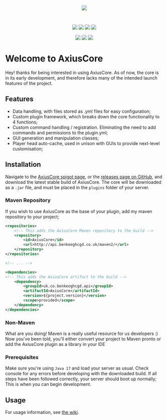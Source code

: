 <br>
<p align="center">
<img src="http://img.benkeoghcgd.co.uk/Spigot/AxiusCoreHeader.png">
</p>
<br>
<p align="center">
    <a href="https://github.com/BenKeoghCGD/AxiusCore/issues"><img src="https://img.shields.io/github/issues/BenKeoghCGD/AxiusCore?style=for-the-badge"/></a>
    <img src="https://img.shields.io/github/forks/BenKeoghCGD/AxiusCore?style=for-the-badge"/>
    <img src="https://img.shields.io/github/stars/BenKeoghCGD/AxiusCore?style=for-the-badge"/>
    <img src="https://img.shields.io/github/license/BenKeoghCGD/AxiusCore?style=for-the-badge"/>
</p>
<p align="center">
    <a href="https://www.spigotmc.org/resources/axiuscore.102852/"><img src="https://pluginbadges.glitch.me/api/v1/dl/Spigot-%23ff9100.svg?spigot=axiuscore.102852&style=for-the-badge"/></a>
    <img src="https://img.shields.io/maven-metadata/v?label=MAVEN&metadataUrl=http%3A%2F%2Fapi.benkeoghcgd.co.uk%2Fmaven2%2Fuk%2Fco%2Fbenkeoghcgd%2Fapi%2FAxiusCore%2Fmaven-metadata.xml&style=for-the-badge"/>
    <img src="https://img.shields.io/spiget/version/102852?label=LATEST&style=for-the-badge"/>
</p>

# Welcome to AxiusCore
Hey! thanks for being interested in using AxiusCore. As of now, the core is in its early development, and therefore lacks
many of the intended launch features of the project.

## Features
- Data handling, with files stored as .yml files for easy configuration;
- Custom plugin framework, which breaks down the core functionality to 4 functions;
- Custom command handling / registration. Eliminating the need to add commands and permissions to the plugin.yml;
- GUI generation and manipulation classes;
- Player head auto-cache, used in unison with GUIs to provide next-level customisation;

## Installation
Navigate to the [AxiusCore spigot page](https://www.spigotmc.org/resources/axiuscore.102852/), or the [releases page on GitHub](https://github.com/BenKeoghCGD/AxiusCore/releases), and download the latest stable build of AxiusCore.
The core will be downloaded as a `.jar` file, and must be placed in the `plugins` folder of your server.

### Maven Repository
If you wish to use AxiusCore as the base of your plugin, add my maven repository to your project;

```xml
<repositories>
    <!-- This adds the AxiusCore Maven repository to the build -->
    <repository>
        <id>AxiusCore</id>
        <url>http://api.benkeoghcgd.co.uk/maven2/</url>
    </repository>
</repositories>

<!-- ... -->

<dependencies>
<!-- This adds the AxiusCore artifact to the build -->
    <dependency>
        <groupId>uk.co.benkeoghcgd.api</groupId>
        <artifactId>AxiusCore</artifactId>
        <version>${project.version}</version>
        <scope>provided</scope>
    </dependency>
</dependencies>
```

### Non-Maven
What are you doing! Maven is a really useful resource for us developers :)
Now you've been told, you'll either convert your project to Maven pronto or add the AxiusCore plugin as a library in your IDE

### Prerequisites
Make sure you're using `Java 17` and load your server as usual. Check console for any errors before developing with the downloaded build.
If all steps have been followed correctly, your server should boot up normally; This is when you can begin development.

## Usage
For usage information, see [the wiki](https://github.com/BenKeoghCGD/AxiusCore/wiki).